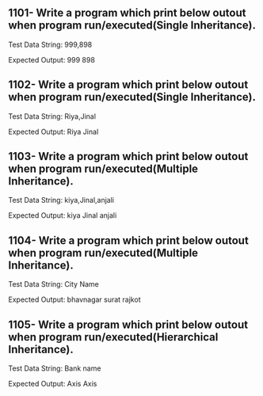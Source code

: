## 1101-  Write a program which print below outout when program run/executed(Single Inheritance).

Test Data String: 999,898

Expected Output:
999
898

## 1102-  Write a program which print below outout when program run/executed(Single Inheritance).

Test Data String: Riya,Jinal

Expected Output:
Riya
Jinal

## 1103-  Write a program which print below outout when program run/executed(Multiple Inheritance).

Test Data String: kiya,Jinal,anjali

Expected Output:
kiya
Jinal
anjali

## 1104-  Write a program which print below outout when program run/executed(Multiple Inheritance).

Test Data String: City Name

Expected Output:
bhavnagar
surat
rajkot

##  1105-  Write a program which print below outout when program run/executed(Hierarchical Inheritance).

Test Data String: Bank name

Expected Output:
Axis
Axis

